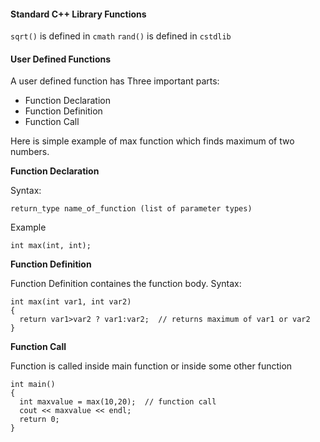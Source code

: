 #### Standard C++ Library Functions

`sqrt()` is defined in `cmath`
`rand()` is defined in `cstdlib` 

#### User Defined Functions

A user defined function has Three important parts:
* Function Declaration
* Function Definition
* Function Call
  
Here is simple example of max function which finds maximum of two numbers.

**Function Declaration**
  
Syntax:
````
return_type name_of_function (list of parameter types)
````

Example
  
````
int max(int, int);
````

**Function Definition**

Function Definition containes the function body. 
Syntax:
````
int max(int var1, int var2)
{
  return var1>var2 ? var1:var2;  // returns maximum of var1 or var2
}
````

**Function Call**

Function is called inside main function or inside some other function
````
int main()
{
  int maxvalue = max(10,20);  // function call
  cout << maxvalue << endl;
  return 0;
}
````
